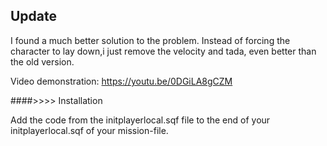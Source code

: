 
## Update

I found a much better solution to the problem. Instead of forcing the character to lay down,i just remove the velocity and tada, even better than the old version. 

Video demonstration: https://youtu.be/0DGiLA8gCZM

####>>>> Installation

Add the code from the initplayerlocal.sqf file to the end of your initplayerlocal.sqf of your mission-file.
